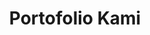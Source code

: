 ---
title: "Portofolio Kami"
layout: "portofolio"
draft: false

portofolio:
  blocksatu:
  - category: "rumah"
    title: "Calvia Type 80<br>Vasana Residence"
    img: "images/portofolio/vasanaresidence/calvia-12.png"
    orientation: "portrait"
    link: "vasana-residence-calvia"
  - category: "rumah"
    title: "Sierra Type 120<br>Vasana Residence"
    img: "images/portofolio/vasanaresidence/sierra-07.png"
    orientation: "portrait"
    link: "vasana-residence-sierra"
  - category: "rumah"
    title: "Siena Type 120<br>Vasana Residence"
    img: "images/portofolio/vasanaresidence/siena-11.png"
    orientation: "landscape"
    link: "vasana-residence-siena"
  - category: "lain"
    title: "Hono Kopi<br>Coffee Shop"
    img: "images/portofolio/honokopi/hono-kopi-01.png"
    orientation: "landscape"
    link: "hono-kopi"
  - category: "rumah"
    title: "Bapak Hartono<br>Alam Citra Yogyakarta"
    img: "images/portofolio/rumahpakhartono/rumah-pak-hartono-01.png"
    orientation: "landscape"
    link: "rumah-bapak-hartono"
  - category: "rumah"
    title: "Madrid Type 275 <br>Vasana Residence<br>(ON PROGRESS)"
    img: "images/portofolio/vasanaresidence/madrid-09.png"
    orientation: "landscape"
    link: "vasana-residence-madrid"
  blockdua:
  - category: "rumah"
    title: "Prospera Type 345<br>CitraSun Garden"
    img: "images/portofolio/citrasungarden/prospera-02.png"
    orientation: "portrait"
    link: "citrasungarden-prospera"
  - category: "rumah"
    title: "Allura Type 290<br>CitraSun Garden"
    img: "images/portofolio/citrasungarden/allura-01.png"
    orientation: "landscape"
    link: "citrasungarden-allura"
  - category: "interior"
    title: "Club House<br>CitraSun Garden"
    img: "images/portofolio/citrasungarden/interior-hall.png"
    orientation: "landscape"
    link: "citrasungarden-interior-hall"
  - category: "lain"
    title: "Hall Club House<br>CitraSun Garden"
    img: "images/portofolio/citrasungarden/hall.png"
    orientation: "landscape"
    link: "citrasungarden-hall"
  - category: "lain"
    title: "Taman Bermain Club House<br>CitraSun Garden"
    img: "images/portofolio/citrasungarden/taman-bermain.png"
    orientation: "landscape"
    link: "citrasungarden-taman-bermain"
  - category: "lain"
    title: "Taman Terbuka<br>CitraSun Garden"
    img: "images/portofolio/citrasungarden/taman-terbuka.png"
    orientation: "landscape"
    link: "citrasungarden-taman-terbuka"
  - category: "rumah"
    title: "Opulencia Type 263<br>CitraSun Garden"
    img: "images/portofolio/citrasungarden/opulencia-01.png"
    orientation: "landscape"
    link: "citrasungarden-opulencia"
  - category: "lain"
    title: "Main Gate CitraSun Garden"
    img: "images/portofolio/citrasungarden/citrasun-garden-gate.png"
    orientation: "landscape"
    link: "citrasungarden-gate"
  - category: "rumah"
    title: "Amethyst Type 260<br>CitraGrand Mutiara"
    img: "images/portofolio/citragrandmutiara/amethst.png"
    link: "citragrandmutiara-amethyst"
    orientation: "landscape"
  - category: "lain"
    title: "Main Gate<br>CitraGrand Mutiara"
    img: "images/portofolio/citragrandmutiara/gate.png"
    orientation: "landscape"
    link: "citragrandmutiara-gate"
  - category: "interior"
    title: "Amethyst Type 260<br>CitraGrand Mutiara"
    img: "images/portofolio/citragrandmutiara/interior.png"
    orientation: "landscape"
    link: "citragrandmutiara-amethyst-interior"
  - category: "interior"
    title: "Design Tangga Rumah CitraGrand Mutiara"
    img: "images/portofolio/citragrandmutiara/tangga-besar-2.png"
    orientation: "portrait"
    link: "citragrandmutiara-tangga"

---
